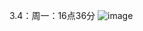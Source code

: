 3.4：周一：16点36分
![image](https://github.com/lanwu5/lantz.github.io/assets/42904565/066b44ca-3d55-46df-972f-20e3cd9d6615)
